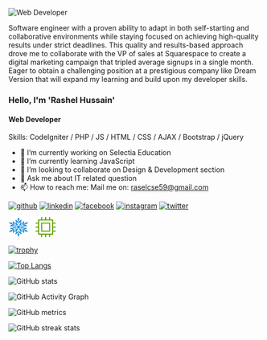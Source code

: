 

![Web Developer](https://media-exp1.licdn.com/dms/image/C5616AQE6CirY9nnNrg/profile-displaybackgroundimage-shrink_200_800/0/1600684006665?e=1666828800&v=beta&t=FBHfJ7bjcHJXC6U2iTumqA63Irb6Cqd7p5zOmfBBJ0E)

Software engineer with a proven ability to adapt in both self-starting and collaborative environments while staying focused on achieving high-quality results under strict deadlines. This quality and results-based approach drove me to collaborate with the VP of sales at Squarespace to create a digital marketing campaign that tripled average signups in a single month. Eager to obtain a challenging position at a prestigious company like Dream Version that will expand my learning and build upon my developer skills.
### Hello, I'm 'Rashel Hussain'
#### Web Developer
Skills: CodeIgniter / PHP / JS / HTML / CSS / AJAX / Bootstrap /  jQuery

- 🔭 I’m currently working on Selectia Education 
- 🌱 I’m currently learning JavaScript  
- 👯 I’m looking to collaborate on Design & Development section 
- 💬 Ask me about IT related question 
- 📫 How to reach me: Mail me on: raselcse59@gmail.com 


[<img src='https://cdn.jsdelivr.net/npm/simple-icons@3.0.1/icons/github.svg' alt='github' height='40'>](https://github.com/raseabc)  [<img src='https://cdn.jsdelivr.net/npm/simple-icons@3.0.1/icons/linkedin.svg' alt='linkedin' height='40'>](https://www.linkedin.com/in/raselcse/)  [<img src='https://cdn.jsdelivr.net/npm/simple-icons@3.0.1/icons/facebook.svg' alt='facebook' height='40'>](https://www.facebook.com/rasel.cse59)  [<img src='https://cdn.jsdelivr.net/npm/simple-icons@3.0.1/icons/instagram.svg' alt='instagram' height='40'>](https://www.instagram.com/rasel.cse/)  [<img src='https://cdn.jsdelivr.net/npm/simple-icons@3.0.1/icons/twitter.svg' alt='twitter' height='40'>](https://twitter.com/rasel_abc)  

<a href='https://archiveprogram.github.com/'><img src='https://raw.githubusercontent.com/acervenky/animated-github-badges/master/assets/acbadge.gif' width='40' height='40'></a> <a href='https://docs.github.com/en/developers'><img src='https://raw.githubusercontent.com/acervenky/animated-github-badges/master/assets/devbadge.gif' width='40' height='40'></a> 

[![trophy](https://github-profile-trophy.vercel.app/?username=raseabc)](https://github.com/ryo-ma/github-profile-trophy)

[![Top Langs](https://github-readme-stats.vercel.app/api/top-langs/?username=raseabc)](https://github.com/anuraghazra/github-readme-stats)

![GitHub stats](https://github-readme-stats.vercel.app/api?username=raseabc&show_icons=true)  

![GitHub Activity Graph](https://activity-graph.herokuapp.com/graph?username=raseabc)  

![GitHub metrics](https://metrics.lecoq.io/raseabc)  

![GitHub streak stats](https://github-readme-streak-stats.herokuapp.com/?user=raseabc)  

